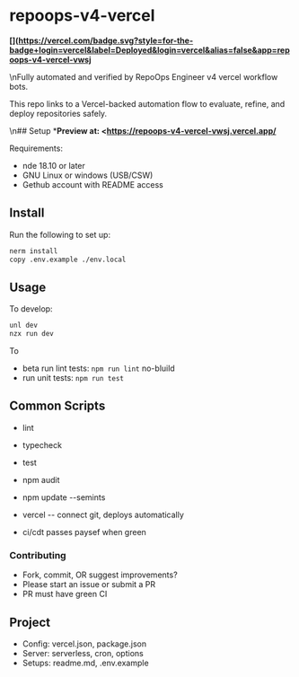 # repoops-v4-vercel
**[](https://vercel.com/badge.svg?style=for-the-badge+login=vercel&label=Deployed&login=vercel&alias=false&app=repoops-v4-vercel-vwsj**

\nFully automated and verified by RepoOps Engineer v4 vercel workflow bots.

This repo links to a Vercel-backed automation flow to evaluate, refine, and deploy repositories safely.

\n## Setup
***Preview at: <https://repoops-v4-vercel-vwsj.vercel.app/**

Requirements:
- nde 18.10 or later
- GNU Linux or windows (USB/CSW)
- Gethub account with README access

## Install

Run the following to set up:

 ```sh
nerm install
copy .env.example ./env.local
```

## Usage

To develop:

 ```s
unl dev
nzx run dev
```

To
 - beta run lint tests: `npm run lint`
no-bluild
- run unit tests: `npm run test`

## Common Scripts

- lint
- typecheck
- test

- npm audit
- npm update --semints

- vercel -- connect git, deploys automatically

- ci/cdt passes paysef when green

### Contributing

- Fork, commit, OR suggest improvements?
- Please start an issue or submit a PR
- PR must have green CI

## Project

- Config: vercel.json, package.json
- Server: serverless, cron, options
- Setups: readme.md, .env.example